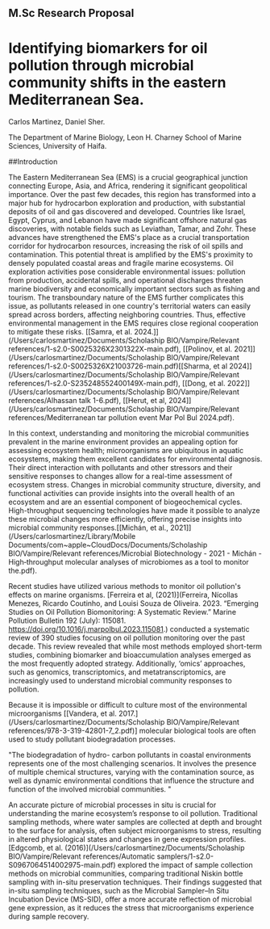## M.Sc Research Proposal 
# Identifying biomarkers for oil pollution through microbial community shifts in the eastern Mediterranean Sea.
 
Carlos Martinez, Daniel Sher.

The Department of Marine Biology, Leon H. Charney School of Marine Sciences, University of Haifa.


##Introduction

The Eastern Mediterranean Sea (EMS) is a crucial geographical junction connecting Europe, Asia, and Africa, rendering it significant geopolitical importance. Over the past few decades, this region has transformed into a major hub for hydrocarbon exploration and production, with substantial deposits of oil and gas discovered and developed.  Countries like Israel, Egypt, Cyprus, and Lebanon have made significant offshore natural gas discoveries, with notable fields such as Leviathan, Tamar, and Zohr.  These advances have strengthened the EMS's place as a crucial transportation corridor for hydrocarbon resources, increasing the risk of oil spills and contamination. This potential threat is amplified by the EMS's proximity to densely populated coastal areas and fragile marine ecosystems. Oil exploration activities pose considerable environmental issues: pollution from production, accidental spills, and operational discharges threaten marine biodiversity and economically important sectors such as fishing and tourism. The transboundary nature of the EMS further complicates this issue, as pollutants released in one country's territorial waters can easily spread across borders, affecting neighboring countries. Thus, effective environmental management in the EMS requires close regional cooperation to mitigate these risks. [[Samra, et al. 2024.]](/Users/carlosmartinez/Documents/Scholaship BIO/Vampire/Relevant references/1-s2.0-S0025326X2301322X-main.pdf), [[Polinov, et al. 2021]](/Users/carlosmartinez/Documents/Scholaship BIO/Vampire/Relevant references/1-s2.0-S0025326X21003726-main.pdf)[[Sharma, et al 2024]](/Users/carlosmartinez/Documents/Scholaship BIO/Vampire/Relevant references/1-s2.0-S235248552400149X-main.pdf), [[Dong, et al. 2022]](/Users/carlosmartinez/Documents/Scholaship BIO/Vampire/Relevant references/Alhassan talk 1-6.pdf), [[Herut, et al, 2024]](/Users/carlosmartinez/Documents/Scholaship BIO/Vampire/Relevant references/Mediterranean tar pollution event Mar Pol Bul 2024.pdf). 

In this context, understanding and monitoring the microbial communities prevalent in the marine environment provides an appealing option for assessing ecosystem health; microorganisms are ubiquitous in aquatic ecosystems, making them excellent candidates for environmental diagnosis. Their direct interaction with pollutants and other stressors and their sensitive responses to changes allow for a real-time assessment of ecosystem stress.  Changes in microbial community structure, diversity, and functional activities can provide insights into the overall health of an ecosystem and are an essential component of biogeochemical cycles. High-throughput sequencing technologies have made it possible to analyze these microbial changes more efficiently, offering precise insights into microbial community responses.[[Michán, et al., 2021]](/Users/carlosmartinez/Library/Mobile Documents/com~apple~CloudDocs/Documents/Scholaship BIO/Vampire/Relevant references/Microbial Biotechnology - 2021 - Michán - High‐throughput molecular analyses of microbiomes as a tool to monitor the.pdf).

Recent studies have utilized various methods to monitor oil pollution's effects on marine organisms. [Ferreira et al, (2021)](Ferreira, Nícollas Menezes, Ricardo Coutinho, and Louisi Souza de Oliveira. 2023. “Emerging Studies on Oil Pollution Biomonitoring: A Systematic Review.” Marine Pollution Bulletin 192 (July): 115081. https://doi.org/10.1016/j.marpolbul.2023.115081.) conducted a systematic review of 390 studies focusing on oil pollution monitoring over the past decade. This review revealed that while most methods employed short-term studies, combining biomarker and bioaccumulation analyses emerged as the most frequently adopted strategy. Additionally, ‘omics’ approaches, such as genomics, transcriptomics, and metatranscriptomics, are increasingly used to understand microbial community responses to pollution.

Because it is impossible or difficult to culture most of the environmental microorganisms [[Vandera, et al. 2017.](/Users/carlosmartinez/Documents/Scholaship BIO/Vampire/Relevant references/978-3-319-42801-7_2.pdf)] molecular biological tools are often used to study pollutant biodegradation processes. 

"The biodegradation of hydro- carbon pollutants in coastal environments represents one of the most challenging scenarios. It involves the presence of multiple chemical structures, varying with the contamination source, as well as dynamic environmental conditions that influence the structure and function of the involved microbial communities.
"



An accurate picture of microbial processes in situ is crucial for understanding the marine ecosystem’s response to oil pollution. Traditional sampling methods, where water samples are collected at depth and brought to the surface for analysis, often subject microorganisms to stress, resulting in altered physiological states and changes in gene expression profiles. [Edgcomb, et al. (2016)](/Users/carlosmartinez/Documents/Scholaship BIO/Vampire/Relevant references/Automatic samplers/1-s2.0-S0967064514002975-main.pdf) explored the impact of sample collection methods on microbial communities, comparing traditional Niskin bottle sampling with in-situ preservation techniques. Their findings suggested that in-situ sampling techniques, such as the Microbial Sampler–In Situ Incubation Device (MS-SID), offer a more accurate reflection of microbial gene expression, as it reduces the stress that microorganisms experience during sample recovery.



